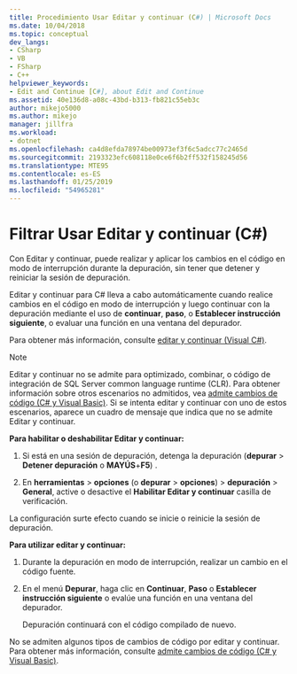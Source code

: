 ```yaml
---
title: Procedimiento Usar Editar y continuar (C#) | Microsoft Docs
ms.date: 10/04/2018
ms.topic: conceptual
dev_langs:
- CSharp
- VB
- FSharp
- C++
helpviewer_keywords:
- Edit and Continue [C#], about Edit and Continue
ms.assetid: 40e136d8-a08c-43bd-b313-fb821c55eb3c
author: mikejo5000
ms.author: mikejo
manager: jillfra
ms.workload:
- dotnet
ms.openlocfilehash: ca4d8efda78974be00973ef3f6c5adcc77c2465d
ms.sourcegitcommit: 2193323efc608118e0ce6f6b2ff532f158245d56
ms.translationtype: MTE95
ms.contentlocale: es-ES
ms.lasthandoff: 01/25/2019
ms.locfileid: "54965281"
---
```

# <a name="how-to-use-edit-and-continue-c"></a>Filtrar Usar Editar y continuar (C#)
Con Editar y continuar, puede realizar y aplicar los cambios en el código en modo de interrupción durante la depuración, sin tener que detener y reiniciar la sesión de depuración.  

Editar y continuar para C# lleva a cabo automáticamente cuando realice cambios en el código en modo de interrupción y luego continuar con la depuración mediante el uso de **continuar**, **paso**, o **Establecer instrucción siguiente**, o evaluar una función en una ventana del depurador.  

Para obtener más información, consulte [editar y continuar (Visual C#)](../debugger/edit-and-continue-visual-csharp.md).

>[!NOTE]
>Editar y continuar no se admite para optimizado, combinar, o código de integración de SQL Server common language runtime (CLR). Para obtener información sobre otros escenarios no admitidos, vea [admite cambios de código (C# y Visual Basic)](../debugger/supported-code-changes-csharp.md). Si se intenta editar y continuar con uno de estos escenarios, aparece un cuadro de mensaje que indica que no se admite Editar y continuar.  
  
**Para habilitar o deshabilitar Editar y continuar:**  
   
1. Si está en una sesión de depuración, detenga la depuración (**depurar** > **Detener depuración** o **MAYÚS**+**F5**) .
   
1. En **herramientas** > **opciones** (o **depurar** > **opciones**) > **depuración**  >  **General**, active o desactive el **Habilitar Editar y continuar** casilla de verificación.  
  
La configuración surte efecto cuando se inicie o reinicie la sesión de depuración.  

**Para utilizar editar y continuar:**  
   
1. Durante la depuración en modo de interrupción, realizar un cambio en el código fuente.  
   
1. En el menú **Depurar**, haga clic en **Continuar**, **Paso** o **Establecer instrucción siguiente** o evalúe una función en una ventana del depurador.  
   
   Depuración continuará con el código compilado de nuevo. 

No se admiten algunos tipos de cambios de código por editar y continuar. Para obtener más información, consulte [admite cambios de código (C# y Visual Basic)](../debugger/supported-code-changes-csharp.md).   
